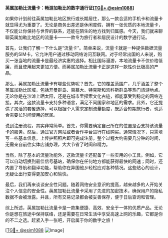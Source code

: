 **英属加勒比流量卡：畅游加勒比的数字通行证[[TG💪+ @esim1088](https://t.me/s/esim1088)]**

如果你计划前往英属加勒比地区旅行或长期居住，那么一款合适的手机卡和流量卡就显得尤为重要了。无论是商务出差还是休闲度假，拥有一张优质的本地流量卡，不仅能让你保持与世界的联系，还能在陌生的地方找到归属感。今天，我们就来聊聊英属加勒比地区的流量卡——一款专为旅行者和居民设计的数字通行证。

首先，让我们了解一下什么是“流量卡”。简单来说，流量卡就是一种提供数据流量服务的SIM卡，它允许用户通过移动网络访问互联网。对于经常出国的人来说，购买一张当地的流量卡是最经济实惠的选择。相比国际漫游，本地流量卡不仅价格低廉，而且使用起来更加方便。而英属加勒比流量卡正是这样一款性价比极高的产品。

那么，英属加勒比流量卡有哪些优势呢？首先，它的覆盖范围广，几乎涵盖了整个英属加勒比区域，包括开曼群岛、百慕大、特克斯和凯科斯群岛等热门旅游地点。无论你是在沙滩上晒太阳，还是在城市里探索文化古迹，都能享受到稳定的网络连接。其次，这款流量卡支持多种语言，满足不同国家和地区的需求。此外，它还提供了灵活的套餐选择，可以根据个人需求定制流量额度，既适合短期旅行者，也适合需要长时间使用的居民。

说到注册流程，其实非常简单。首先，你需要确定自己所在的位置是否支持该流量卡的服务。然后，通过官方网站或者合作平台进行在线购买。通常情况下，只需填写一些基本信息，上传护照照片即可完成注册。整个过程大约需要几分钟的时间，无需亲自前往实体店铺办理，大大节省了时间和精力。

当然，除了基本的流量功能外，这款流量卡还配备了一些实用的小工具。例如，它可以自动切换到最佳信号基站，确保你在任何地方都能获得最快的网速；同时，还内置了导航和翻译功能，帮助你在异国他乡轻松应对各种情况。这些贴心的设计，无疑让出行变得更加安心和愉快。

最后，我们再来谈谈安全性问题。随着网络安全意识的提高，越来越多的人开始关注个人信息的安全性。英属加勒比流量卡采用了先进的加密技术，确保用户的隐私数据不会被泄露。并且，所有交易记录都会被妥善保存，便于日后查询和管理。

综上所述，英属加勒比流量卡是一款集便捷、高效、安全于一体的优质产品。无论你是想在旅途中保持联络，还是需要在日常生活中享受高速上网的乐趣，它都是你的不二之选。赶紧入手一张吧，开启属于你的数字之旅！

[[TG💪+ @esim1088](https://t.me/s/esim1088) ![Image](https://i.postimg.cc/4NQfJmqS/Snipaste-2025-05-13-00-14-12.png)]